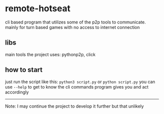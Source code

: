 # remote-hotseat
cli based program that utilizes some of the p2p tools to communicate. mainly for turn based games with no access to internet connection

## libs
main tools the project uses: pythonp2p, click

## how to start
just run the script like this: `python3 script.py` or `python script.py` 
you can use `--help` to get to know the cli commands program gives you and act accordingly 


---
Note: I may continue the project to develop it further but that unlikely 
